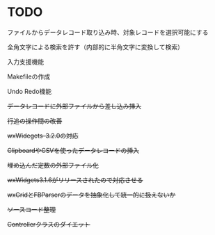 # TODO

ファイルからデータレコード取り込み時、対象レコードを選択可能にする

全角文字による検索を許す（内部的に半角文字に変換して検索）

入力支援機能

Makefileの作成

Undo Redo機能

~~データレコードに外部ファイルから差し込み挿入~~

~~行追の操作間の改善~~

~~wxWidegets-3.2.0の対応~~

~~ClipboardやCSVを使ったデータレコードの挿入~~

~~埋め込んだ定数の外部ファイル化~~

~~wxWidgets3.1.6がリリースされたので対応させる~~

~~wxGridとFBParserのデータを抽象化して統一的に扱えないか~~

~~ソースコード整理~~

~~Controllerクラスのダイエット~~


